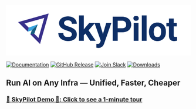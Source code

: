 ![SkyPilot](https://raw.githubusercontent.com/skypilot-org/skypilot/master/docs/source/images/skypilot-wide-light-1k.png)

[![Documentation](https://img.shields.io/badge/docs-gray?logo=readthedocs&logoColor=f5f5f5)](https://docs.skypilot.co/)
[![GitHub Release](https://img.shields.io/github/release/skypilot-org/skypilot.svg)](https://github.com/skypilot-org/skypilot/releases)
[![Join Slack](https://img.shields.io/badge/SkyPilot-Join%20Slack-blue?logo=slack)](http://slack.skypilot.co)
[![Downloads](https://img.shields.io/pypi/dm/skypilot)](https://github.com/skypilot-org/skypilot/releases)

## Run AI on Any Infra — Unified, Faster, Cheaper

### [🌟 **SkyPilot Demo** 🌟: Click to see a 1-minute tour](https://demo.skypilot.co/dashboard/)
